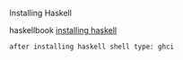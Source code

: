 Installing Haskell
  
  haskellbook
  [installing haskell](https://ghcformacosx.github.io/)

    after installing haskell shell type: ghci 
